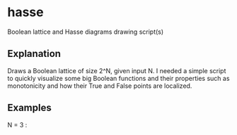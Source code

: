 # hasse
Boolean lattice and Hasse diagrams drawing script(s)

## Explanation
Draws a Boolean lattice of size 2^N, given input N. 
I needed a simple script to quickly visualize some big Boolean functions and their properties such as monotonicity and how their True and False points are localized.

## Examples
N = 3 : 
